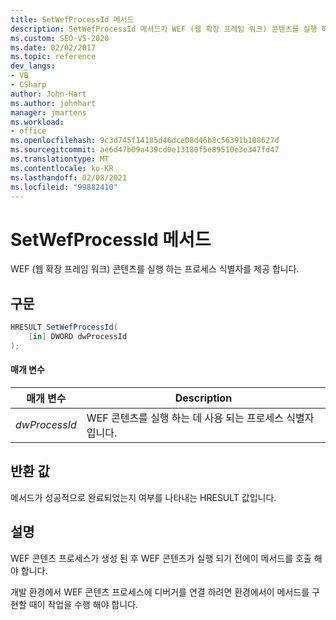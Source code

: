 ```yaml
---
title: SetWefProcessId 메서드
description: SetWefProcessId 메서드가 WEF (웹 확장 프레임 워크) 콘텐츠를 실행 하는 프로세스 식별자를 제공 하는 방법에 대해 알아봅니다.
ms.custom: SEO-VS-2020
ms.date: 02/02/2017
ms.topic: reference
dev_langs:
- VB
- CSharp
author: John-Hart
ms.author: johnhart
manager: jmartens
ms.workload:
- office
ms.openlocfilehash: 9c3d745f14185d46dce08d46b8c56391b108627d
ms.sourcegitcommit: ae6d47b09a439cd0e13180f5e89510e3e347fd47
ms.translationtype: MT
ms.contentlocale: ko-KR
ms.lasthandoff: 02/08/2021
ms.locfileid: "99882410"
---
```

# <a name="setwefprocessid-method"></a>SetWefProcessId 메서드
  WEF (웹 확장 프레임 워크) 콘텐츠를 실행 하는 프로세스 식별자를 제공 합니다.

## <a name="syntax"></a>구문

```csharp
HRESULT SetWefProcessId(
    [in] DWORD dwProcessId
);
```

#### <a name="parameters"></a>매개 변수

|매개 변수|Description|
|---------------|-----------------|
|*dwProcessId*|WEF 콘텐츠를 실행 하는 데 사용 되는 프로세스 식별자입니다.|

## <a name="return-value"></a>반환 값
 메서드가 성공적으로 완료되었는지 여부를 나타내는 HRESULT 값입니다.

## <a name="remarks"></a>설명
 WEF 콘텐츠 프로세스가 생성 된 후 WEF 콘텐츠가 실행 되기 전에이 메서드를 호출 해야 합니다.

 개발 환경에서 WEF 콘텐츠 프로세스에 디버거를 연결 하려면 환경에서이 메서드를 구현할 때이 작업을 수행 해야 합니다.
